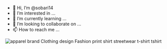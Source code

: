 - 👋 Hi, I’m @sobari14
- 👀 I’m interested in ...
- 🌱 I’m currently learning ...
- 💞️ I’m looking to collaborate on ...
- 📫 How to reach me ...

<!---
sobari14/sobari14 is a ✨ special ✨ repository because its `README.md` (this file) appears on your GitHub profile.
You can click the Preview link to take a look at your changes.
--->
<div class="ImageElement-root-kir ImageElement-loaded-icR"><img src="https://mir-s3-cdn-cf.behance.net/project_modules/1400/1250c3142464129.6267952d00f6d.png" srcset="https://mir-s3-cdn-cf.behance.net/project_modules/disp/1250c3142464129.6267952d00f6d.png 600w, https://mir-s3-cdn-cf.behance.net/project_modules/max_1200/1250c3142464129.6267952d00f6d.png 1200w, https://mir-s3-cdn-cf.behance.net/project_modules/1400_opt_1/1250c3142464129.6267952d00f6d.png 1400w, https://mir-s3-cdn-cf.behance.net/project_modules/fs/1250c3142464129.6267952d00f6d.png 1920w, https://mir-s3-cdn-cf.behance.net/project_modules/2800_opt_1/1250c3142464129.6267952d00f6d.png 2800w" sizes="(max-width: 1400px) 100vw, 1400px" class="ImageElement-image-SRv ImageElement-blockPointerEvents-Rkg" alt="apparel brand Clothing design Fashion  print shirt streetwear t-shirt tshirt" loading="lazy"><!----></div>
